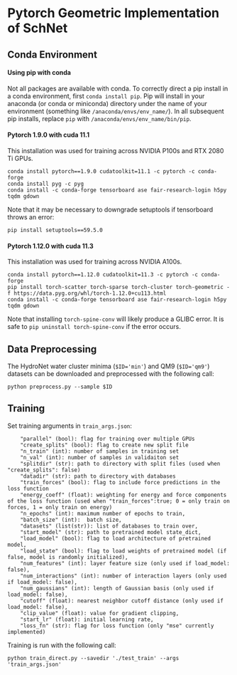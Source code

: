 # Pytorch Geometric Implementation of SchNet

## Conda Environment

#### Using pip with conda
Not all packages are available with conda. To correctly direct a pip install in a conda environment, first `conda install pip`. Pip will install in your anaconda (or conda or miniconda) directory under the name of your environment (something like `/anaconda/envs/env_name/`). In all subsequent pip installs, replace `pip` with `/anaconda/envs/env_name/bin/pip`.

#### Pytorch 1.9.0 with cuda 11.1
This installation was used for training across NVIDIA P100s and RTX 2080 Ti GPUs.
```
conda install pytorch==1.9.0 cudatoolkit=11.1 -c pytorch -c conda-forge
conda install pyg -c pyg
conda install -c conda-forge tensorboard ase fair-research-login h5py tqdm gdown
```

Note that it may be necessary to downgrade setuptools if tensorboard throws an error:
```
pip install setuptools==59.5.0
```

#### Pytorch 1.12.0 with cuda 11.3
This installation was used for training across NVIDIA A100s.
```
conda install pytorch==1.12.0 cudatoolkit=11.3 -c pytorch -c conda-forge
pip install torch-scatter torch-sparse torch-cluster torch-geometric -f https://data.pyg.org/whl/torch-1.12.0+cu113.html
conda install -c conda-forge tensorboard ase fair-research-login h5py tqdm gdown
```
Note that installing `torch-spine-conv` will likely produce a GLIBC error. It is safe to `pip uninstall torch-spine-conv` if the error occurs.

## Data Preprocessing
The HydroNet water cluster minima (`$ID='min'`) and QM9 (`$ID='qm9'`) datasets can be downloaded and preprocessed with the following call:

`python preprocess.py --sample $ID`

## Training 
Set training arguments in `train_args.json`:
```
    "parallel" (bool): flag for training over multiple GPUs
    "create_splits" (bool): flag to create new split file
    "n_train" (int): number of samples in training set
    "n_val" (int): number of samples in validaiton set 
    "splitdir" (str): path to directory with split files (used when "create_splits": false)
    "datadir" (str): path to directory with databases
    "train_forces" (bool): flag to include force predictions in the loss function
    "energy_coeff" (float): weighting for energy and force components of the loss function (used when "train_forces":true; 0 = only train on forces, 1 = only train on energy)
    "n_epochs" (int): maximum number of epochs to train,
    "batch_size" (int):  batch size,
    "datasets" (list(str)): list of databases to train over,
    "start_model" (str): path to pretrained model state_dict,
    "load_model" (bool): flag to load architecture of pretrained model,
    "load_state" (bool): flag to load weights of pretrained model (if false, model is randomly initialized),
    "num_features" (int): layer feature size (only used if load_model: false),
    "num_interactions" (int): number of interaction layers (only used if load_model: false),
    "num_gaussians" (int): length of Gaussian basis (only used if load_model: false),
    "cutoff" (float): nearest neighbor cutoff distance (only used if load_model: false),
    "clip_value" (float): value for gradient clipping,
    "start_lr" (float): initial learning rate,
    "loss_fn" (str): flag for loss function (only "mse" currently implemented)
```


Training is run with the following call:

`python train_direct.py --savedir './test_train' --args 'train_args.json'`

